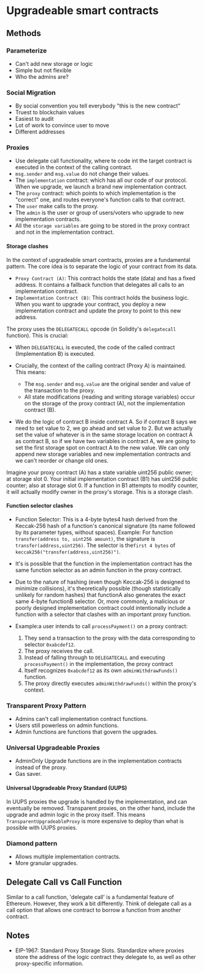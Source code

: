 # Upgradeable smart contracts

## Methods

### Parameterize

* Can't add new storage or logic
* Simple but not flexible
* Who the admins are?

### Social Migration

* By social convention you tell everybody "this is the new contract"
* Truest to blockchain values
* Easiest to audit
* Lot of work to convince user to move
* Different addresses

### Proxies

* Use delegate call functionality, where te code int the target contract is executed in the context of the calling contract.
* `msg.sender` and `msg.value` do not change their values.
* The `implementation` contract: which has all our code of our protocol. When we upgrade, we launch a brand new implementation contract.
* The `proxy` contract: which points to which implementation is the "correct" one, and routes everyone's function calls to that contract.
* The `user` make calls to the proxy.
* The `admin` is the user or group of users/voters who upgrade to new implementation contracts.
* All the `storage variables` are going to be stored in the proxy contract and not in the implementation contract.

#### Storage clashes
In the context of upgradeable smart contracts, proxies are a fundamental pattern. The core idea is to separate the logic of your contract from its data.

* `Proxy Contract (A)`: This contract holds the state (data) and has a fixed address. It contains a fallback function that delegates all calls to an implementation contract.
* `Implementation Contract (B)`: This contract holds the business logic. When you want to upgrade your contract, you deploy a new implementation contract and update the proxy to point to this new address.

The proxy uses the `DELEGATECALL` opcode (in Solidity's `delegatecall` function). This is crucial:
* When `DELEGATECALL` is executed, the code of the called contract (Implementation B) is executed.
* Crucially, the context of the calling contract (Proxy A) is maintained. This means:
    * The `msg.sender` and `msg.value` are the original sender and value of the transaction to the proxy.
    * All state modifications (reading and writing storage variables) occur on the storage of the proxy contract (A), not the implementation contract (B).

* We do the logic of contract B inside contract A. So if contract B says we need to set value to 2, we go ahead and set value to 2. But we actually set the value of whatever is in the same storage location on contract A as contract B, so if we have two variables in contract A, we are going to set the first storage spot on contract A to the new value. We can only append new storage variables and new implementation contracts and we can't reorder or change old ones.

Imagine your proxy contract (A) has a state variable uint256 public owner; at storage slot 0. Your initial implementation contract (B1) has uint256 public counter; also at storage slot 0. If a function in B1 attempts to modify counter, it will actually modify owner in the proxy's storage. This is a storage clash.

#### Function selector clashes
* Function Selector: This is a 4-byte bytes4 hash derived from the Keccak-256 hash of a function's canonical signature (its name followed by its parameter types, without spaces). Example: For function `transfer(address to, uint256 amount)`, the signature is `transfer(address,uint256)`. The selector is the`first 4 bytes` of `keccak256("transfer(address,uint256)")`.

* It's is possible that the function in the implementation contract has the same function selector as an admin function in the proxy contract.

* Due to the nature of hashing (even though Keccak-256 is designed to minimize collisions), it's theoretically possible (though statistically unlikely for random hashes) that functionA also generates the exact same 4-byte functionB selector. Or, more commonly, a malicious or poorly designed implementation contract could intentionally include a function with a selector that clashes with an important proxy function.

* Example:a user intends to call `processPayment()` on a proxy contract:
    1. They send a transaction to the proxy with the data corresponding to selector `0xabcdef12`.
    2. The proxy receives the call.
    3. Instead of falling through to `DELEGATECALL` and executing `processPayment()` in the implementation, the proxy contract 
    4. Itself recognizes `0xabcdef12` as its own `adminWithdrawFunds()` function.
    5. The proxy directly executes `adminWithdrawFunds()` within the proxy's context.

### Transparent Proxy Pattern

* Admins can't call implementation contract functions.
* Users still powerless on admin functions.
* Admin functions are functions that govern the upgrades.

### Universal Upgradeable Proxies

* AdminOnly Upgrade functions are in the implementation contracts instead of the proxy.
* Gas saver.

#### Universal Upgradeable Proxy Standard (UUPS)

In UUPS proxies the upgrade is handled by the implementation, and can eventually be removed. Transparent proxies, on the other hand, include the upgrade and admin logic in the proxy itself. This means `TransparentUpgradeableProxy` is more expensive to deploy than what is possible with UUPS proxies.

### Diamond pattern

* Allows multiple implementation contracts.
* More granular upgrades.

## Delegate Call vs Call Function

Similar to a call function, 'delegate call' is a fundamental feature of Ethereum. However, they work a bit differently. Think of delegate call as a call option that allows one contract to borrow a function from another contract.

## Notes

* EIP-1967: Standard Proxy Storage Slots. Standardize where proxies store the address of the logic contract they delegate to, as well as other proxy-specific information.
